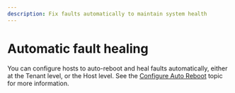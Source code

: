 ```yaml
---
description: Fix faults automatically to maintain system health
---
```


# Automatic fault healing

You can configure hosts to auto-reboot and heal faults automatically, either at the Tenant level, or the Host level. See the [Configure Auto Reboot](../../aws/use-cases/hosts-vms/configure-auto-reboot.md) topic for more information.
